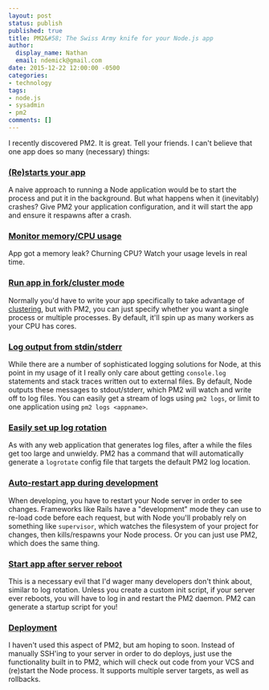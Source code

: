 ```yaml
---
layout: post
status: publish
published: true
title: PM2&#58; The Swiss Army knife for your Node.js app
author:
  display_name: Nathan
  email: ndemick@gmail.com
date: 2015-12-22 12:00:00 -0500
categories:
- technology
tags:
- node.js
- sysadmin
- pm2
comments: []
---
```

I recently discovered PM2. It is great. Tell your friends. I can't believe that
one app does so many (necessary) things:

### [(Re)starts your app](http://pm2.keymetrics.io/docs/usage/process-management/)

A naive approach to running a Node application would be to start the process and
put it in the background. But what happens when it (inevitably) crashes? Give
PM2 your application configuration, and it will start the app and ensure it
respawns after a crash.

### [Monitor memory/CPU usage](http://pm2.keymetrics.io/docs/usage/monitoring/)

App got a memory leak? Churning CPU? Watch your usage levels in real time.

### [Run app in fork/cluster mode](http://pm2.keymetrics.io/docs/usage/cluster-mode/)

Normally you'd have to write your app specifically to take advantage of [clustering](https://nodejs.org/docs/latest/api/cluster.html),
but with PM2, you can just specify whether you want a single process or multiple processes. By default, it'll spin up as many
workers as your CPU has cores.

### [Log output from stdin/stderr](http://pm2.keymetrics.io/docs/usage/log-management/)

While there are a number of sophisticated logging solutions for Node, at this point
in my usage of it I really only care about getting `console.log` statements and
stack traces written out to external files. By default, Node outputs these messages
to stdout/stderr, which PM2 will watch and write off to log files. You can easily
get a stream of logs using `pm2 logs`, or limit to one application using `pm2 logs <appname>`.

### [Easily set up log rotation](http://pm2.keymetrics.io/docs/usage/log-management/#setting-up-a-native-logrotate)

As with any web application that generates log files, after a while the files get too large and
unwieldy. PM2 has a command that will automatically generate a `logrotate` config
file that targets the default PM2 log location.

### [Auto-restart app during development](http://pm2.keymetrics.io/docs/usage/watch-and-restart/)

When developing, you have to restart your Node server in order to see changes.
Frameworks like Rails have a "development" mode they can use to re-load code
before each request, but with Node you'll probably rely on something like `supervisor`,
which watches the filesystem of your project for changes, then kills/respawns
your Node process. Or you can just use PM2, which does the same thing.

### [Start app after server reboot](http://pm2.keymetrics.io/docs/usage/startup/)

This is a necessary evil that I'd wager many developers don't think about,
similar to log rotation. Unless you create a custom init script, if your server
ever reboots, you will have to log in and restart the PM2 daemon. PM2 can generate
a startup script for you!

### [Deployment](http://pm2.keymetrics.io/docs/usage/deployment/)

I haven't used this aspect of PM2, but am hoping to soon. Instead of manually
SSH'ing to your server in order to do deploys, just use the functionality
built in to PM2, which will check out code from your VCS and (re)start the Node
process. It supports multiple server targets, as well as rollbacks.
